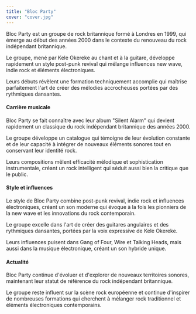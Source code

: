```yaml
---
title: "Bloc Party"
cover: "cover.jpg"
---
```


Bloc Party est un groupe de rock britannique formé à Londres en 1999, qui émerge au début des années 2000 dans le
contexte du renouveau du rock indépendant britannique.

Le groupe, mené par Kele Okereke au chant et à la guitare, développe rapidement un style post-punk revival qui mélange
influences new wave, indie rock et éléments électroniques.

Leurs débuts révèlent une formation techniquement accomplie qui maîtrise parfaitement l'art de créer des mélodies
accrocheuses portées par des rythmiques dansantes.


#### Carrière musicale

Bloc Party se fait connaître avec leur album "Silent Alarm" qui devient rapidement un classique du rock indépendant
britannique des années 2000.

Le groupe développe un catalogue qui témoigne de leur évolution constante et de leur capacité à intégrer de nouveaux
éléments sonores tout en conservant leur identité rock.

Leurs compositions mêlent efficacité mélodique et sophistication instrumentale, créant un rock intelligent qui séduit
aussi bien la critique que le public.


#### Style et influences

Le style de Bloc Party combine post-punk revival, indie rock et influences électroniques, créant un son moderne qui
évoque à la fois les pionniers de la new wave et les innovations du rock contemporain.

Le groupe excelle dans l'art de créer des guitares angulaires et des rythmiques dansantes, portées par la voix
expressive de Kele Okereke.

Leurs influences puisent dans Gang of Four, Wire et Talking Heads, mais aussi dans la musique électronique, créant un
son hybride unique.


#### Actualité

Bloc Party continue d'évoluer et d'explorer de nouveaux territoires sonores, maintenant leur statut de référence du rock
indépendant britannique.

Le groupe reste influent sur la scène rock européenne et continue d'inspirer de nombreuses formations qui cherchent à
mélanger rock traditionnel et éléments électroniques contemporains.
